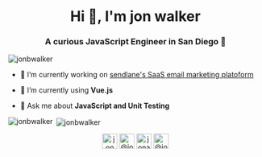 <h1 align="center">Hi 👋, I'm jon walker</h1>
<h3 align="center">A curious JavaScript Engineer in San Diego 🌊</h3>

<p align="left"> <img src="https://komarev.com/ghpvc/?username=jonbwalker" alt="jonbwalker" /> </p>

- 🔭 I’m currently working on [sendlane's SaaS email marketing platoform](https://www.sendlane.com/)

- 🌱 I’m currently using **Vue.js**

- 💬 Ask me about **JavaScript and Unit Testing**

<p align="left"> 
<!-- <img src="https://www.vectorlogo.zone/logos/babeljs/babeljs-icon.svg" alt="babel" width="40" height="40"/>
<img src="https://raw.githubusercontent.com/gilbarbara/logos/804dc257b59e144eaca5bc6ffd16949752c6f789/logos/bulma.svg" alt="bulma" width="40" height="40"/>
<img src="https://www.chartjs.org/media/logo-title.svg" alt="chartjs" width="40" height="40"/> <img src="https://www.vectorlogo.zone/logos/git-scm/git-scm-icon.svg" alt="git" width="40" height="40"/> <img src="https://devicons.github.io/devicon/devicon.git/icons/html5/html5-original-wordmark.svg" alt="html5" width="40" height="40"/> <img src="https://devicons.github.io/devicon/devicon.git/icons/java/java-original-wordmark.svg" alt="java" width="40" height="40"/> <img src="https://devicons.github.io/devicon/devicon.git/icons/javascript/javascript-original.svg" alt="javascript" width="40" height="40"/> <img src="https://devicons.github.io/devicon/devicon.git/icons/laravel/laravel-plain-wordmark.svg" alt="laravel" width="40" height="40"/> <img src="https://devicons.github.io/devicon/devicon.git/icons/linux/linux-original.svg" alt="linux" width="40" height="40"/> <img src="https://devicons.github.io/devicon/devicon.git/icons/mysql/mysql-original-wordmark.svg" alt="mysql" width="40" height="40"/> <img src="https://www.vectorlogo.zone/logos/nuxtjs/nuxtjs-icon.svg" alt="nuxtjs" width="40" height="40"/> <img src="https://devicons.github.io/devicon/devicon.git/icons/react/react-original-wordmark.svg" alt="react" width="40" height="40"/> <img src="https://devicons.github.io/devicon/devicon.git/icons/sass/sass-original.svg" alt="sass" width="40" height="40"/> <img src="https://www.vectorlogo.zone/logos/springio/springio-icon.svg" alt="spring" width="40" height="40"/> <img src="https://devicons.github.io/devicon/devicon.git/icons/typescript/typescript-original.svg" alt="typescript" width="40" height="40"/> <img src="https://devicons.github.io/devicon/devicon.git/icons/vuejs/vuejs-original-wordmark.svg" alt="vuejs" width="40" height="40"/>
<img src="https://devicons.github.io/devicon/devicon.git/icons/angularjs/angularjs-original.svg" alt="angularjs" width="40" height="40"/> -->
</p><p><img align="left" src="https://github-readme-stats.vercel.app/api/top-langs/?username=jonbwalker&layout=compact&hide=html" alt="jonbwalker" /></p>

<p>&nbsp;<img align="center" src="https://github-readme-stats.vercel.app/api?username=jonbwalker&show_icons=true" alt="jonbwalker" /></p>

<p align="center">
<a href="https://codepen.io/JonWalker" target="blank"><img align="center" src="https://cdn.jsdelivr.net/npm/simple-icons@3.0.1/icons/codepen.svg" alt="jonwalker" height="30" width="30" /></a>
<a href="https://twitter.com/@JonnyWalker9" target="blank"><img align="center" src="https://cdn.jsdelivr.net/npm/simple-icons@3.0.1/icons/twitter.svg" alt="@jonnywalker9" height="30" width="30" /></a>
<a href="https://linkedin.com/in/jonathanbwalker" target="blank"><img align="center" src="https://cdn.jsdelivr.net/npm/simple-icons@3.0.1/icons/linkedin.svg" alt="jonathanbwalker" height="30" width="30" /></a>
<a href="https://www.instagram.com/jonbwalkerca" target="blank"><img align="center" src="https://cdn.jsdelivr.net/npm/simple-icons@3.0.1/icons/instagram.svg" alt="@jonbwalkerca" height="30" width="30" /></a>
</p>
<!--
**jonbwalker/jonbwalker** is a ✨ _special_ ✨ repository because its `README.md` (this file) appears on your GitHub profile.

Here are some ideas to get you started:

- 🔭 I’m currently working on ...
- 🌱 I’m currently learning ...
- 👯 I’m looking to collaborate on ...
- 🤔 I’m looking for help with ...
- 💬 Ask me about ...
- 📫 How to reach me: ...
- 😄 Pronouns: ...
- ⚡ Fun fact: ...
-->
